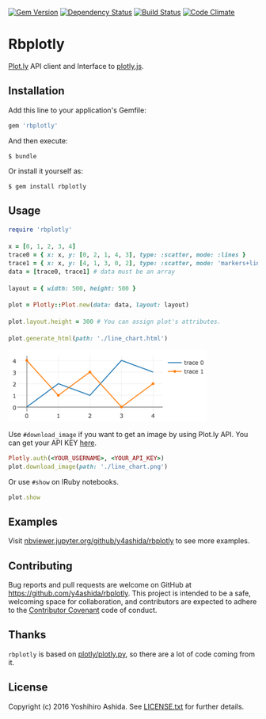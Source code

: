 [![Gem Version](https://badge.fury.io/rb/rbplotly.svg)](https://badge.fury.io/rb/rbplotly)
[![Dependency Status](https://gemnasium.com/badges/github.com/y4ashida/rbplotly.svg)](https://gemnasium.com/github.com/y4ashida/rbplotly)
[![Build Status](https://travis-ci.org/y4ashida/rbplotly.svg?branch=master)](https://travis-ci.org/y4ashida/rbplotly)
[![Code Climate](https://codeclimate.com/github/y4ashida/rbplotly/badges/gpa.svg)](https://codeclimate.com/github/y4ashida/rbplotly)

# Rbplotly

[Plot.ly](https://plot.ly/) API client and Interface to [plotly.js](https://plot.ly/javascript/).

## Installation

Add this line to your application's Gemfile:

```ruby
gem 'rbplotly'
```

And then execute:

    $ bundle

Or install it yourself as:

    $ gem install rbplotly

## Usage

```ruby
require 'rbplotly'

x = [0, 1, 2, 3, 4]
trace0 = { x: x, y: [0, 2, 1, 4, 3], type: :scatter, mode: :lines }
trace1 = { x: x, y: [4, 1, 3, 0, 2], type: :scatter, mode: 'markers+lines' }
data = [trace0, trace1] # data must be an array

layout = { width: 500, height: 500 }

plot = Plotly::Plot.new(data: data, layout: layout)

plot.layout.height = 300 # You can assign plot's attributes.

plot.generate_html(path: './line_chart.html')
```

<img src="./docs/images/line_chart.png" width="400">

Use `#download_image` if you want to get an image by using Plot.ly API. You can get your API KEY [here](https://plot.ly/settings/api).

```ruby
Plotly.auth(<YOUR_USERNAME>, <YOUR_API_KEY>)
plot.download_image(path: './line_chart.png')
```

Or use `#show` on IRuby notebooks.

```ruby
plot.show
```

## Examples

Visit [nbviewer.jupyter.org/github/y4ashida/rbplotly](https://nbviewer.jupyter.org/github/y4ashida/rbplotly/tree/master/examples/) to see more examples.

## Contributing

Bug reports and pull requests are welcome on GitHub at https://github.com/y4ashida/rbplotly. This project is intended to be a safe, welcoming space for collaboration, and contributors are expected to adhere to the [Contributor Covenant](http://contributor-covenant.org) code of conduct.

## Thanks

`rbplotly` is based on [plotly/plotly.py](https://github.com/plotly/plotly.py), so there are a lot of code coming from it.

## License

Copyright (c) 2016 Yoshihiro Ashida. See [LICENSE.txt](LICENSE.txt) for
further details.
